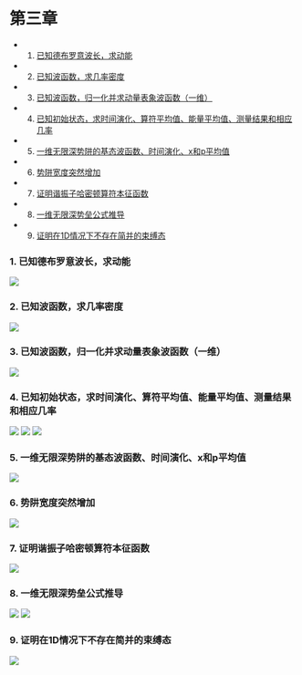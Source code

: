 # 第三章
* 1. [已知德布罗意波长，求动能](#1)
* 2. [已知波函数，求几率密度](#2)
* 3. [已知波函数，归一化并求动量表象波函数（一维）](#3)
* 4. [已知初始状态，求时间演化、算符平均值、能量平均值、测量结果和相应几率](#4)
* 5. [一维无限深势阱的基态波函数、时间演化、x和p平均值](#5)
* 6. [势阱宽度突然增加](#6)
* 7. [证明谐振子哈密顿算符本征函数](#7)
* 8. [一维无限深势垒公式推导](#8)
* 9. [证明在1D情况下不存在简并的束缚态](#9)
###  1. <a name='1'></a>已知德布罗意波长，求动能
![](img/fig1.png)
###  2. <a name='2'></a>已知波函数，求几率密度
![](img/fig2.png)
###  3. <a name='3'></a>已知波函数，归一化并求动量表象波函数（一维）
![](img/fig3.png)
###  4. <a name='4'></a>已知初始状态，求时间演化、算符平均值、能量平均值、测量结果和相应几率
![](img/fig8.png)
![](img/fig9.png)
![](img/fig10.png)
###  5. <a name='5'></a>一维无限深势阱的基态波函数、时间演化、x和p平均值
![](img/fig11.png)
###  6. <a name='6'></a>势阱宽度突然增加
![](img/fig12.png)
###  7. <a name='7'></a>证明谐振子哈密顿算符本征函数
![](img/fig13.png)
###  8. <a name='8'></a>一维无限深势垒公式推导
![](img/fig14.png)
![](img/fig15.png)
###  9. <a name='9'></a>证明在1D情况下不存在简并的束缚态
![](img/fig16.png)
